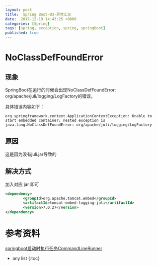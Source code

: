 ```yaml
---
layout: post
title:  Spring Boot-03-异常汇总
date:  2017-12-19 14:43:25 +0800
categories: [Spring]
tags: [spring, exception, spring, springboot]
published: true
---
```


# NoClassDefFoundError

## 现象

SpringBoot在运行的时候会出现NoClassDefFoundError: org/apache/juli/logging/LogFactory的错误，

具体错误内容如下：

```
org.springframework.context.ApplicationContextException: Unable to start embedded container; nested exception is java.lang.NoClassDefFoundError: org/apache/juli/logging/LogFactory
```

## 原因

这是因为没有juli.jar导致的

## 解决方式

加入对应 jar 即可

```xml
<dependency>  
	    <groupId>org.apache.tomcat.embed</groupId>  
	    <artifactId>tomcat-embed-logging-juli</artifactId>  
	    <version>7.0.27</version>  
</dependency> 
```

# 参考资料

[springboot启动时执行任务CommandLineRunner](https://www.cnblogs.com/myblogs-miller/p/9046425.html)

* any list
{:toc}
